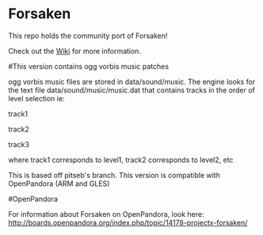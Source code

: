 # Forsaken

This repo holds the community port of Forsaken!

Check out the [Wiki](https://github.com/ForsakenX/forsaken/wiki) for more information.

#This version contains ogg vorbis music patches

ogg vorbis music files are stored in data/sound/music.
The engine looks for the text file data/sound/music/music.dat that contains tracks in the order of level selection ie:

track1

track2

track3

where track1 corresponds to level1, track2 corresponds to level2, etc



This is based off pitseb's branch.
This version is compatible with OpenPandora (ARM and GLES)

#OpenPandora

For information about Forsaken on OpenPandora, look here: http://boards.openpandora.org/index.php/topic/14178-projectx-forsaken/
